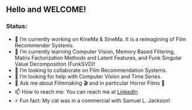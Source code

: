 ## Hello and WELCOME!

### Status:

- 🔭 I’m currently working on KineMa & SineMa. It is a reimagining of Film Recommender Systems.
- 🌱 I’m currently learning Computer Vision, Memory Based Filtering, Matrix Factorization Methods and Latent Features, and Funk Singular Value Decomposition (FunkSVD)!
- 👯 I’m looking to collaborate on Film Recommendation Systems.
- 🤔 I’m looking for help with Computer Vision and Time Series.
- 💬 Ask me about Filmmaking 🎬 and in particular Horror Films 🔪
- 📫 How to reach me: You can reach me at [LinkedIn](https://www.linkedin.com/in/samuelgarcia3/)
- ⚡ Fun fact: My cat was in a commercial with Samuel L. Jackson!
